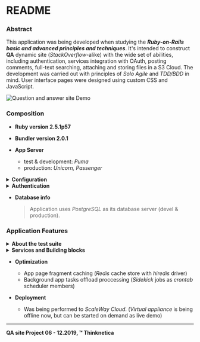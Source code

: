 # README

### Abstract
This application was being developed when studying the ***Ruby-on-Rails basic and advanced principles and techniques***. It's intended to construct __QA__ dynamic site (_StackOverflow_-alike) with the wide set of
abilities, including authentication, services integration with OAuth, posting comments, full-text searching, 
attaching and storing files in a  S3 Cloud. The development was carried out with principles of _Solo Agile_ and
_TDD/BDD_ in mind. User interface pages were designed using custom CSS and JavaScript.

![Question and answer site Demo](../demo_assets/demo/ror-pro.gif?raw=true) 

### Composition
* __Ruby version 2.5.1p57__

* __Bundler version 2.0.1__

* __App Server__
  - test & development: _Puma_
  - production: _Unicorn, Passenger_

<details>
  <summary><b>Configuration</b></summary>
  
 - The main set
  
    + rails 5.2.3
    + rack 2.0.7
    + slim 4.0.1
    + cocoon 1.2.14
    + thinking-sphinx 4.4.1
    + capybara 3.29.0
    + rspec-core 3.8.2
    + rspec-rails 3.8.2
</details>
  
<details>
<summary><b>Authentication</b></summary>
  
+ gem devise
+ gem omniauth
   + gem omniauth-github
   + gem omniauth-vkontakte
</details>
  
* __Database info__
  > Application uses _PostgreSQL_ as its database server (devel & production). 

### Application Features

<details>
<summary><b>About the test suite</b></summary>
  
- These are some gems that do needed\helped to perform effective testing with _Capybara_ and _Rspec_:

   + gem capybara
   + gem selenium-webdriver
   + gem rspec-rails
   + gem factory_bot_rails
   + gem letter-opener
   + gem shoulda-matchers
   + gem launchy
   + gem capybara-email
   + gem with_model
 
 - **Acceptance/integration** tests have been written to check if the app works well from the user's
 perspective: creation, editing, deleting of questions and answers, adding links or attach files, voting,
 searching, adding subscription or comment, selecting the best answer, giving awards.
 - **Unit/System** tests have been written to test different parts of application in isolation: controllers,
 models, services, mailers.
 - **To run** a full bunch (more than __500__) of tests, invoke the following from the app working directory:
 > $rspec spec/ 
</details>   

<details>
<summary><b>Services and Building blocks</b></summary>
<br>
  
  - ActiveStorage (store files locally or in _S3 bucket_, gem mini_magick)
  - Nested forms (gem cocoon)
  - Slim / Skim (template editors, gems slim-rails, skim)
  - ActionCable (built-in, as pub/sub model)
  - Authentication, registering (gem devise) 
  - OAuth (cross-app authentication, gems omniauth, -github, -vkonakte)
  - CanCanCan (authorization in app, gem cancancan)
  - Background job processing (gems sidekiq, whenever)
  - Sphinx engine (full-text indexed search, gem thinking-sphinx)
  - REST API as an internal project (gems doorkeeper, active_model_serializers, oj)
</details>  

* __Optimization__
  - App page fragment caching (_Redis_ cache store with _hiredis_ driver)
  - Background app tasks offload proccessing (_Sidekick_ jobs as _crontab_ scheduler members)

* __Deployment__ 
  - Was being performed to _ScaleWay Cloud_.
  (_Virtual appliance_ is being offline now, but can be started on demand as live demo) 

<hr>

__QA site Project 06 - 12.2019, <span>&#8482;</span> Thinknetica__
